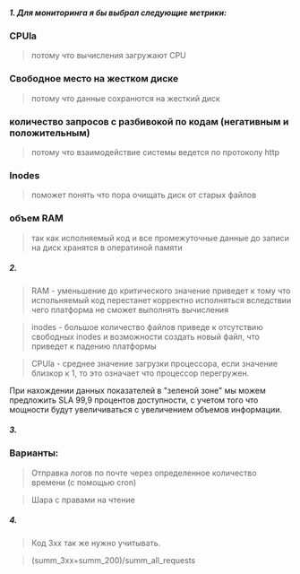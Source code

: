 ##### 1. Для мониторинга я бы выбрал следующие метрики:
### CPUla
> потому что вычисления загружают CPU
### Свободное место на жестком диске
> потому что данные сохранются на жесткий диск
### количество запросов с разбивокой по кодам (негативным и положительным)
> потому что взаимодействие системы ведется по протоколу http
### Inodes
> поможет понять что пора очищать диск от старых файлов
### объем RAM
> так как исполняемый код и все промежуточные данные до записи на диск хранятся в оператиной памяти

##### 2.
> RAM - уменьшение до критического значение приведет к тому что испольняемый код перестанет корректно исполняться вследствии чего платформа не сможет выполнять вычисления

> inodes - большое количество файлов приведе к отсутствию свободных inodes и возможности создать новый файл, что приведет к падению платформы

> CPUla - среднее значение загрузки процессора, если значение близкор к 1, то это означает что процессор перегружен.

При нахождении данных показателей в "зеленой зоне" мы можем предложить SLA 99,9 процентов доступности, с учетом того что мощности будут увеличиваться с увеличением объемов информации.


##### 3.
### Варианты:
> Отправка логов по почте через определенное количество времени (с помощью cron)

> Шара с правами на чтение

 
##### 4.

> Код 3хх так же нужно учитывать.

> (summ_3xx+summ_200)/summ_all_requests
